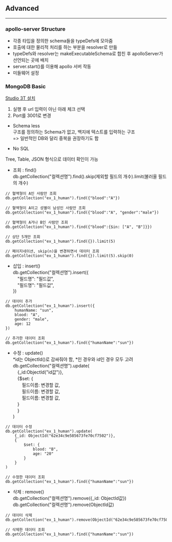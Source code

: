 ## Advanced

---

### apollo-server Structure

- 각종 타입을 정의한 schema들을 typeDefs에 모아줌
- 호출에 대한 물리적 처리를 하는 부분을 resolver로 만듦
- typeDefs와 resolver는 makeExecutableSchema로 합친 후 apolloServer가 선언되는 곳에 배치
- server.start()를 이용해 apollo 서버 작동
- 미들웨어 설정

### MongoDB Basic

[Studio 3T 설치](https://studio3t.com/)

1. 실행 후 url 입력이 아닌 아래 체크 선택
2. Port를 3001로 변경

- Schema less  
  구조를 정의하는 Schema가 없고, 백지에 텍스트를 입력하는 구조  
  => 일반적인 DB와 달리 중복을 권장하기도 함

- No SQL

Tree, Table, JSON 형식으로 데이터 확인이 가능

- 조회 : find()  
  db.getCollection("컬렉션명").find().skip(제외할 필드의 개수).limit(불러올 필드의 개수)

```
// 혈액형이 A인 사람만 조회
db.getCollection("ex_1_human").find({"blood":"A"})

// 혈액형이 A이고 성별이 남성인 사람만 조회
db.getCollection("ex_1_human").find({"blood":"A", "gender":"male"})

// 혈액형이 A거나 B인 사람만 조회
db.getCollection("ex_1_human").find({"blood":{$in: ["A", "B"]}})

// 상단 5개만 조회
db.getCollection("ex_1_human").find({}).limit(5)

// 페이지네이션, skip(n)을 변경하면서 데이터 조회
db.getCollection("ex_1_human").find({}).limit(5).skip(0)
```

- 삽입 : insert()  
  db.getCollection("컬렉션명").insert({  
  　"필드명": "필드값",  
  　"필드명": "필드값",  
  })

```
// 데이터 추가
db.getCollection("ex_1_human").insert({
    humanName: "sun",
    blood: "A",
    gender: "male",
    age: 12
})

// 추가한 데이터 조회
db.getCollection("ex_1_human").find({"humanName":"sun"})
```

- 수정 : update()  
  *id는 ObjectId()로 감싸줘야 함, *인 경우와 id인 경우 모두 고려  
   db.getCollection("컬렉션명").update(  
   　{\_id:ObjectId("id값")},  
   　{$set: {  
   　　필드이름: 변경할 값,  
   　　필드이름: 변경할 값,  
   　　필드이름: 변경할 값,  
   　}  
   　}  
   )

```
// 데이터 수정
db.getCollection("ex_1_human").update(
    {_id: ObjectId("62e34c9e585673fe70cf7502")},
    {
        $set: {
            blood: "B",
            age: "20"
        }
    }
)

// 수정한 데이터 조회
db.getCollection("ex_1_human").find({"humanName":"sun"})
```

- 삭제 : remove()  
  db.getCollection("컬렉션명").remove({\_id: ObjectId값})  
  db.getCollection("컬렉션명").remove(ObjectId값)

```
// 데이터 삭제
db.getCollection("ex_1_human").remove(ObjectId("62e34c9e585673fe70cf7502"))

// 삭제한 데이터 조회
db.getCollection("ex_1_human").find({"humanName":"sun"})
```
